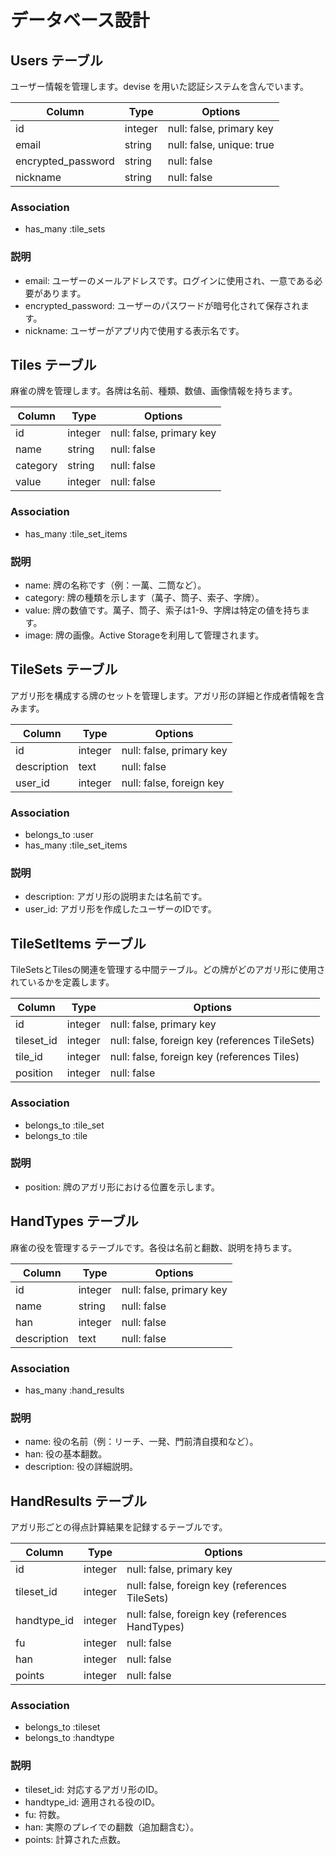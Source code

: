 # データベース設計

## Users テーブル
ユーザー情報を管理します。devise を用いた認証システムを含んでいます。

| Column               | Type     | Options                         |
|----------------------|----------|---------------------------------|
| id                   | integer  | null: false, primary key        |
| email                | string   | null: false, unique: true       |
| encrypted_password   | string   | null: false                     |
| nickname             | string   | null: false                     |

### Association
- has_many :tile_sets

### 説明
- email: ユーザーのメールアドレスです。ログインに使用され、一意である必要があります。
- encrypted_password: ユーザーのパスワードが暗号化されて保存されます。
- nickname: ユーザーがアプリ内で使用する表示名です。

## Tiles テーブル
麻雀の牌を管理します。各牌は名前、種類、数値、画像情報を持ちます。

| Column    | Type     | Options                   |
|-----------|----------|---------------------------|
| id        | integer  | null: false, primary key  |
| name      | string   | null: false               |
| category  | string   | null: false               |
| value     | integer  | null: false               |

### Association
- has_many :tile_set_items

### 説明
- name: 牌の名称です（例：一萬、二筒など）。
- category: 牌の種類を示します（萬子、筒子、索子、字牌）。
- value: 牌の数値です。萬子、筒子、索子は1-9、字牌は特定の値を持ちます。
- image: 牌の画像。Active Storageを利用して管理されます。

## TileSets テーブル
アガリ形を構成する牌のセットを管理します。アガリ形の詳細と作成者情報を含みます。

| Column      | Type     | Options                        |
|-------------|----------|--------------------------------|
| id          | integer  | null: false, primary key       |
| description | text     | null: false                    |
| user_id     | integer  | null: false, foreign key       |

### Association
- belongs_to :user
- has_many :tile_set_items

### 説明
- description: アガリ形の説明または名前です。
- user_id: アガリ形を作成したユーザーのIDです。

## TileSetItems テーブル
TileSetsとTilesの関連を管理する中間テーブル。どの牌がどのアガリ形に使用されているかを定義します。

| Column     | Type     | Options                                 |
|------------|----------|-----------------------------------------|
| id         | integer  | null: false, primary key                |
| tileset_id | integer  | null: false, foreign key (references TileSets) |
| tile_id    | integer  | null: false, foreign key (references Tiles)    |
| position   | integer  | null: false                             |

### Association
- belongs_to :tile_set
- belongs_to :tile

### 説明
- position: 牌のアガリ形における位置を示します。

## HandTypes テーブル
麻雀の役を管理するテーブルです。各役は名前と翻数、説明を持ちます。

| Column      | Type     | Options                   |
|-------------|----------|---------------------------|
| id          | integer  | null: false, primary key  |
| name        | string   | null: false               |
| han         | integer  | null: false               |
| description | text     | null: false               |

### Association
- has_many :hand_results

### 説明
- name: 役の名前（例：リーチ、一発、門前清自摸和など）。
- han: 役の基本翻数。
- description: 役の詳細説明。

## HandResults テーブル
アガリ形ごとの得点計算結果を記録するテーブルです。

| Column     | Type     | Options                                        |
|------------|----------|------------------------------------------------|
| id         | integer  | null: false, primary key                       |
| tileset_id | integer  | null: false, foreign key (references TileSets) |
| handtype_id| integer  | null: false, foreign key (references HandTypes)|
| fu         | integer  | null: false                                    |
| han        | integer  | null: false                                    |
| points     | integer  | null: false                                    |

### Association
- belongs_to :tileset
- belongs_to :handtype

### 説明
- tileset_id: 対応するアガリ形のID。
- handtype_id: 適用される役のID。
- fu: 符数。
- han: 実際のプレイでの翻数（追加翻含む）。
- points: 計算された点数。